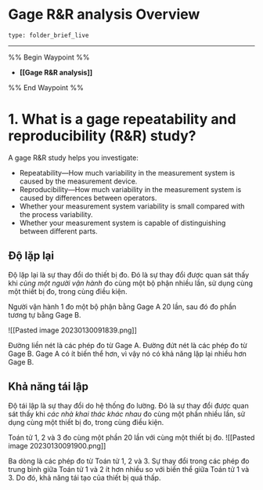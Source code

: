 # Gage R&R analysis Overview
 
```ccard
type: folder_brief_live
```
 
---
%% Begin Waypoint %%
- **[[Gage R&R analysis]]**

%% End Waypoint %%

# 1. What is a gage repeatability and reproducibility (R&R) study?
A gage R&R study helps you investigate:
-   Repeatability—How much variability in the measurement system is caused by the measurement device.
-   Reproducibility—How much variability in the measurement system is caused by differences between operators.
-   Whether your measurement system variability is small compared with the process variability.
-   Whether your measurement system is capable of distinguishing between different parts.

## Độ lặp lại

Độ lặp lại là sự thay đổi do thiết bị đo. Đó là sự thay đổi được quan sát thấy khi _cùng một người vận hành_ đo cùng một bộ phận nhiều lần, sử dụng cùng một thiết bị đo, trong cùng điều kiện.

Người vận hành 1 đo một bộ phận bằng Gage A 20 lần, sau đó đo phần tương tự bằng Gage B.

![[Pasted image 20230130091839.png]]

Đường liền nét là các phép đo từ Gage A. Đường đứt nét là các phép đo từ Gage B. Gage A có ít biến thể hơn, vì vậy nó có khả năng lặp lại nhiều hơn Gage B.

## Khả năng tái lập

Độ tái lập là sự thay đổi do hệ thống đo lường. Đó là sự thay đổi được quan sát thấy khi _các nhà khai thác khác nhau_ đo cùng một phần nhiều lần, sử dụng cùng một thiết bị đo, trong cùng điều kiện.

Toán tử 1, 2 và 3 đo cùng một phần 20 lần với cùng một thiết bị đo.
![[Pasted image 20230130091900.png]]


Ba dòng là các phép đo từ Toán tử 1, 2 và 3. Sự thay đổi trong các phép đo trung bình giữa Toán tử 1 và 2 ít hơn nhiều so với biến thể giữa Toán tử 1 và 3. Do đó, khả năng tái tạo của thiết bị quá thấp.

# 